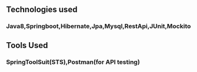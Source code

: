 ## Technologies used
### Java8,Springboot,Hibernate,Jpa,Mysql,RestApi,JUnit,Mockito

## Tools Used
### SpringToolSuit(STS),Postman(for API testing)
